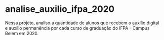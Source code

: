 # analise_auxilio_ifpa_2020
Nessa projeto, analiso a quantidade de alunos que recebem o auxílio digital e auxílio permanência por cada curso de graduação do IFPA - Campus Belém em 2020.
